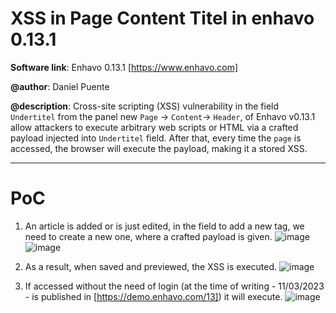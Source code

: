 # XSS in Page Content Titel in enhavo 0.13.1

**Software link**: Enhavo 0.13.1 [https://www.enhavo.com]

**@author**: Daniel Puente

**@description**: Cross-site scripting (XSS) vulnerability in the field `Undertitel` from the panel new `Page` -> `Content`-> `Header`, of Enhavo v0.13.1 allow attackers to execute arbitrary web scripts or HTML via a crafted payload injected into `Undertitel` field.
After that, every time the `page` is accessed, the browser will execute the payload, making it a stored XSS.

---
# PoC

1. An article is added or is just edited, in the field to add a new tag, we need to create a new one, where a crafted payload is given.
![image](https://github.com/dd3x3r/enhavo/assets/74184545/16e0d4f5-2153-4e76-9aff-806bb01b7b5c)
![image](https://github.com/dd3x3r/enhavo/assets/74184545/44d8a6c6-7863-422f-8c7a-4f01ba87ecd5)

2. As a result, when saved and previewed, the XSS is executed.
![image](https://github.com/dd3x3r/enhavo/assets/74184545/5e839962-1f25-474e-a296-242ccedc295a)


3. If accessed without the need of login (at the time of writing - 11/03/2023 - is published in [https://demo.enhavo.com/13]) it will execute.
![image](https://github.com/dd3x3r/enhavo/assets/74184545/f680121a-dac1-4f13-b42a-bf7e2c7736ec)
